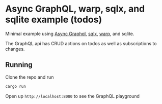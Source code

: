# Async GraphQL, warp, sqlx, and sqlite example (todos)

Minimal example using [Async Graphql](https://github.com/async-graphql/async-graphql), [sqlx](https://github.com/launchbadge/sqlx), [warp](https://github.com/seanmonstar/warp), and sqlite.

The GraphQL api has CRUD actions on todos as well as subscriptions to changes.

## Running

Clone the repo and run

```bash
cargo run
```

Open up `http://localhost:8080` to see the GraphQL playground
